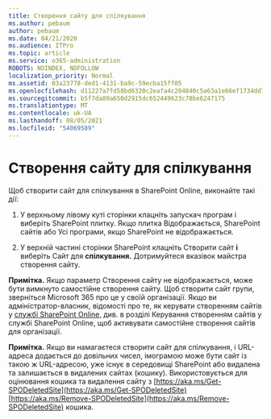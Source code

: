 ```yaml
---
title: Створення сайту для спілкування
ms.author: pebaum
author: pebaum
ms.date: 04/21/2020
ms.audience: ITPro
ms.topic: article
ms.service: o365-administration
ROBOTS: NOINDEX, NOFOLLOW
localization_priority: Normal
ms.assetid: 03a23778-ded1-4131-ba9c-59ecba15ff05
ms.openlocfilehash: d11227a7fd58bd6320c2eafa4c204840c5a63a1e66ef1734dd781a3c1c0d3131
ms.sourcegitcommit: b5f7da89a650d2915dc652449623c78be6247175
ms.translationtype: MT
ms.contentlocale: uk-UA
ms.lasthandoff: 08/05/2021
ms.locfileid: "54069589"
---
```

# <a name="create-a-communication-site"></a>Створення сайту для спілкування

Щоб створити сайт для спілкування в SharePoint Online, виконайте такі дії: 
  
1. У верхньому лівому куті сторінки клацніть запускач програм і виберіть SharePoint плитку. Якщо плитка Відображається, SharePoint сайтів або  Усі  програми, якщо SharePoint не відображається. 
    
2. У верхній частині сторінки SharePoint клацніть Створити сайт **і** виберіть Сайт для **спілкування.** Дотримуйтеся вказівок майстра створення сайту. 
    
 **Примітка.** Якщо параметр Створення сайту не відображається, може бути вимкнуто самостійне створення сайту. Щоб створити сайт групи, зверніться Microsoft 365 про це у своїй організації. Якщо ви адміністратор-власник, відомості про те, як керувати створенням сайтів у [службі SharePoint Online,](https://go.microsoft.com/fwlink/?linkid=2018780) див. в розділі Керування створенням сайтів у службі SharePoint Online, щоб активувати самостійне створення сайтів для організації.
  
 **Примітка.** Якщо ви намагаєтеся створити сайт для спілкування, і URL-адреса додається до довільних чисел, імограмою може бути сайт із такою ж URL-адресою, уже існує в середовищі SharePoint або видалена та залишається в видалених сайтах (кошику). Використовується для оцінювання кошика та видалення сайту з [https://aka.ms/Get-SPODeletedSite](https://aka.ms/Get-SPODeletedSite) [https://aka.ms/Remove-SPODeletedSite](https://aka.ms/Remove-SPODeletedSite) кошика. 
  


